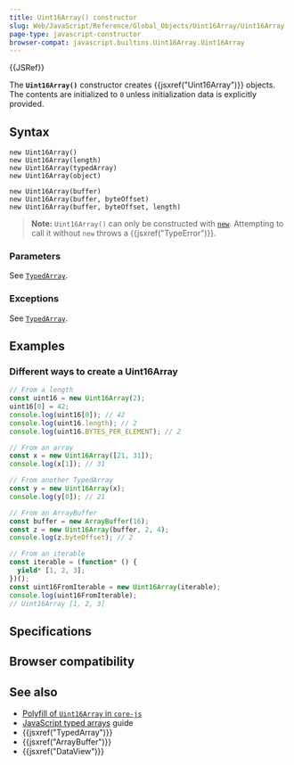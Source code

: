 ```yaml
---
title: Uint16Array() constructor
slug: Web/JavaScript/Reference/Global_Objects/Uint16Array/Uint16Array
page-type: javascript-constructor
browser-compat: javascript.builtins.Uint16Array.Uint16Array
---
```


{{JSRef}}

The **`Uint16Array()`** constructor creates {{jsxref("Uint16Array")}} objects. The contents are initialized to `0` unless initialization data is explicitly provided.

## Syntax

```js-nolint
new Uint16Array()
new Uint16Array(length)
new Uint16Array(typedArray)
new Uint16Array(object)

new Uint16Array(buffer)
new Uint16Array(buffer, byteOffset)
new Uint16Array(buffer, byteOffset, length)
```

> **Note:** `Uint16Array()` can only be constructed with [`new`](/Web/JavaScript/Reference/Operators/new). Attempting to call it without `new` throws a {{jsxref("TypeError")}}.

### Parameters

See [`TypedArray`](/Web/JavaScript/Reference/Global_Objects/TypedArray#parameters).

### Exceptions

See [`TypedArray`](/Web/JavaScript/Reference/Global_Objects/TypedArray#exceptions).

## Examples

### Different ways to create a Uint16Array

```js
// From a length
const uint16 = new Uint16Array(2);
uint16[0] = 42;
console.log(uint16[0]); // 42
console.log(uint16.length); // 2
console.log(uint16.BYTES_PER_ELEMENT); // 2

// From an array
const x = new Uint16Array([21, 31]);
console.log(x[1]); // 31

// From another TypedArray
const y = new Uint16Array(x);
console.log(y[0]); // 21

// From an ArrayBuffer
const buffer = new ArrayBuffer(16);
const z = new Uint16Array(buffer, 2, 4);
console.log(z.byteOffset); // 2

// From an iterable
const iterable = (function* () {
  yield* [1, 2, 3];
})();
const uint16FromIterable = new Uint16Array(iterable);
console.log(uint16FromIterable);
// Uint16Array [1, 2, 3]
```

## Specifications



## Browser compatibility



## See also

- [Polyfill of `Uint16Array` in `core-js`](https://github.com/zloirock/core-js#ecmascript-typed-arrays)
- [JavaScript typed arrays](/Web/JavaScript/Guide/Typed_arrays) guide
- {{jsxref("TypedArray")}}
- {{jsxref("ArrayBuffer")}}
- {{jsxref("DataView")}}
